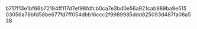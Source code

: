 b717f13e1bf66b72194ff117d7ef98fdfcb0ca7e3bd0e56a921cab989ba9e515
03056a78bfd58be677fd7ff054dbb16ccc2f9989985ddd825093d487fa08a538
